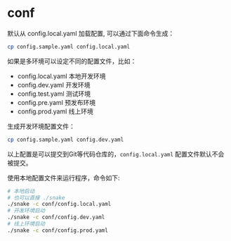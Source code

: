 # conf

默认从 config.local.yaml 加载配置, 可以通过下面命令生成：

```bash
cp config.sample.yaml config.local.yaml
```

如果是多环境可以设定不同的配置文件，比如：
 - config.local.yaml 本地开发环境
 - config.dev.yaml 开发环境
 - config.test.yaml 测试环境
 - config.pre.yaml 预发布环境
 - config.prod.yaml 线上环境
 
 生成开发环境配置文件：
 
 ```bash
cp config.sample.yaml config.dev.yaml
```
 
 以上配置是可以提交到Git等代码仓库的，`config.local.yaml` 配置文件默认不会被提交。
 
 使用本地配置文件来运行程序，命令如下:
 
 ```bash
# 本地启动
# 也可以直接 ./snake
./snake -c conf/config.local.yaml
# 开发环境启动
./snake -c conf/config.dev.yaml
# 线上环境启动
./snake -c conf/config.prod.yaml

```